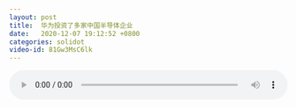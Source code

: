 ```yaml
---
layout: post
title:  华为投资了多家中国半导体企业
date:   2020-12-07 19:12:52 +0800
categories: solidot
video-id: 81Gw3MsC6lk
---
```


<audio src="/assets/7d13b9880c5d5e6088e295640ee9554d.mp3" style="width: 100%;" controls></audio>

